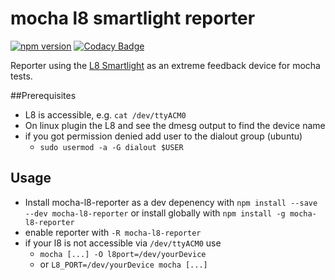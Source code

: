 # mocha l8 smartlight reporter

[![npm version](https://badge.fury.io/js/mocha-l8-reporter.svg)](https://badge.fury.io/js/mocha-l8-reporter)
[![Codacy Badge](https://api.codacy.com/project/badge/Grade/24d1fb0af72d4f97a1c9f9c370a77d39)](https://www.codacy.com/app/fehmer/mocha-l8-reporter?utm_source=github.com&amp;utm_medium=referral&amp;utm_content=fehmer/mocha-l8-reporter&amp;utm_campaign=Badge_Grade)


Reporter using the [L8 Smartlight](http://l8smartlight.com/) as an extreme feedback device for mocha tests.

##Prerequisites

- L8 is accessible, e.g. ```cat /dev/ttyACM0```
- On linux plugin the L8 and see the dmesg output to find the device name
- if you got permission denied add user to the dialout group (ubuntu)
    + ```sudo usermod -a -G dialout $USER```

## Usage

- Install mocha-l8-reporter as a dev depenency with ```npm install --save --dev mocha-l8-reporter``` or install globally with ```npm install -g mocha-l8-reporter```
- enable reporter with ```-R mocha-l8-reporter```
- if your l8 is not accessible via ```/dev/ttyACM0``` use
    + ```mocha [...] -O l8port=/dev/yourDevice```
    + or ```L8_PORT=/dev/yourDevice mocha [...]```

